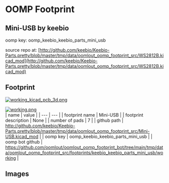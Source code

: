 # OOMP Footprint  
## Mini-USB  by keebio  
  
oomp key: oomp_keebio_keebio_parts_mini_usb  
  
source repo at: [http://github.com/keebio/Keebio-Parts.pretty/blob/master/tmp/data/oomlout_oomp_footprint_src/WS2812B.kicad_mod](http://github.com/keebio/Keebio-Parts.pretty/blob/master/tmp/data/oomlout_oomp_footprint_src/WS2812B.kicad_mod)  
## Footprint  
  
[![working_kicad_pcb_3d.png](working_kicad_pcb_3d_600.png)](working_kicad_pcb_3d.png)  
  
[![working.png](working_600.png)](working.png)  
| name | value | 
| --- | --- | 
| footprint name | Mini-USB | 
| footprint description | None | 
| number of pads | 7 | 
| github path | http://github.com/keebio/Keebio-Parts.pretty/blob/master/tmp/data/oomlout_oomp_footprint_src/Mini-USB.kicad_mod | 
| oomp key | oomp_keebio_keebio_parts_mini_usb | 
| oomp bot github | https://github.com/oomlout/oomlout_oomp_footprint_bot/tree/main/tmp/data/oomlout_oomp_footprint_src/footprints/keebio_keebio_parts_mini_usb/working | 
## Images  
